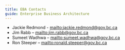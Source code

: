 ```yaml
---
title: EBA Contacts
guide: Enterprise Business Architecture
---
```


* Jackie Redmond - <mailto:jackie.redmond@gov.bc.ca>
* Jim Rabb – <mailto:jim.rabb@gov.bc.ca>
* Sumeet Wadhwa – <mailto:sumeet.wadhwa@gov.bc.ca>
* Ron Steeper – <mailto:ronald.steeper@gov.bc.ca>
